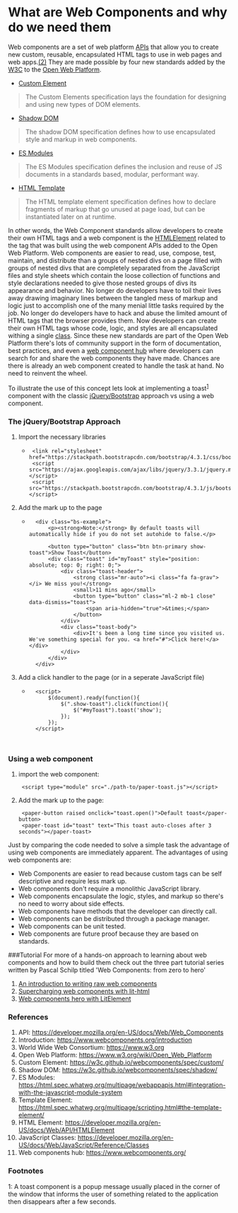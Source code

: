 # What are Web Components and why do we need them

Web components are a set of web platform [APIs](https://developer.mozilla.org/en-US/docs/Web/Web_Components) that allow you to create new custom, reusable, encapsulated HTML tags
 to use in web pages and web apps.[(2)](https://www.webcomponents.org/introduction)
They are made possible by four new standards added by the [W3C](https://www.w3.org) to the [Open Web Platform](https://www.w3.org/wiki/Open_Web_Platform).
- [Custom Element](https://w3c.github.io/webcomponents/spec/custom/)
> The Custom Elements specification lays the foundation for designing and using new types of DOM elements.
- [Shadow DOM](https://w3c.github.io/webcomponents/spec/shadow/)
> The shadow DOM specification defines how to use encapsulated style and markup in web components.
- [ES Modules](https://html.spec.whatwg.org/multipage/webappapis.html#integration-with-the-javascript-module-system)
> The ES Modules specification defines the inclusion and reuse of JS documents in a standards based, modular, performant way.
- [HTML Template](https://html.spec.whatwg.org/multipage/scripting.html#the-template-element/)
> The HTML template element specification defines how to declare fragments of markup that go unused at page load, but can be instantiated later on at runtime.

In other words, the Web Component standards allow developers to create their own HTML tags and a web component is the 
[HTMLElement](https://developer.mozilla.org/en-US/docs/Web/API/HTMLElement) related to the tag that was built using the 
web component APIs added to the Open Web Platform. Web components are easier to read, use, compose, test, maintain, and distribute 
than a groups of nested divs on a page filled with groups of nested divs that are completely separated from the
 JavaScript files and style sheets which contain the loose collection of functions and style declarations needed to give those nested groups 
of divs its appearance and behavior. No longer do developers have to toil their lives away drawing imaginary lines 
between the tangled mess of markup and logic just to accomplish one of the many menial little tasks required by the job. 
No longer do developers have to hack and abuse the limited amount of HTML tags that the browser provides them. 
Now developers can create their own HTML tags whose code, logic, and styles are all encapsulated withing a single [class](https://developer.mozilla.org/en-US/docs/Web/JavaScript/Reference/Classes).
 Since these new standards are part of the Open Web Platform there's lots of community support in the form of documentation, best practices, and 
 even a [web component hub](https://www.webcomponents.org/) where developers can search for and share the web components they have made. 
 Chances are there is already an web component created to handle the task at hand. No need to reinvent the wheel. 

To illustrate the use of this concept lets look at implementing a toast<sup>[1](#toastFootnote)</sup> component with the classic 
[jQuery/Bootstrap](https://getbootstrap.com/docs/4.3/components/toasts/) approach vs using a web component.


### The jQuery/Bootstrap Approach
1. Import the necessary libraries
    - ```
       <link rel="stylesheet" href="https://stackpath.bootstrapcdn.com/bootstrap/4.3.1/css/bootstrap.min.css">
       <script src="https://ajax.googleapis.com/ajax/libs/jquery/3.3.1/jquery.min.js"></script>
       <script src="https://stackpath.bootstrapcdn.com/bootstrap/4.3.1/js/bootstrap.min.js"></script>
      ```
2. Add the mark up to the page
    - ```
        <div class="bs-example">
        	<p><strong>Note:</strong> By default toasts will automatically hide if you do not set autohide to false.</p>
        	
        	<button type="button" class="btn btn-primary show-toast">Show Toast</button>
            <div class="toast" id="myToast" style="position: absolute; top: 0; right: 0;">
                <div class="toast-header">
                    <strong class="mr-auto"><i class="fa fa-grav"></i> We miss you!</strong>
                    <small>11 mins ago</small>
                    <button type="button" class="ml-2 mb-1 close" data-dismiss="toast">
                        <span aria-hidden="true">&times;</span>
                    </button>
                </div>
                <div class="toast-body">
                    <div>It's been a long time since you visited us. We've something special for you. <a href="#">Click here!</a></div>
                </div>
            </div>
        </div>
3. Add a click handler to the page (or in a seperate JavaScript file)
    - ```
        <script>
            $(document).ready(function(){
                $(".show-toast").click(function(){
                    $("#myToast").toast('show');
                });
            });
        </script>
        
        
### Using a web component
1. import the web component:
        
        <script type="module" src="./path-to/paper-toast.js"></script>
2. Add the mark up to the page:
    
        <paper-button raised onclick="toast.open()">Default toast</paper-button>
        <paper-toast id="toast" text="This toast auto-closes after 3 seconds"></paper-toast>


Just by comparing the code needed to solve a simple task the advantage of using web components are immediately apparent.
The advantages of using web components are:
- Web Components are easier to read because custom tags can be self descriptive and require less mark up.
- Web components don't require a monolithic JavaScript library.
- Web components encapsulate the logic, styles, and markup so there's no need to worry about side effects.
- Web components have methods that the developer can directly call. 
- Web components can be distributed through a package manager.
- Web components can be unit tested.
- Web components are future proof because they are based on standards.


###Tutorial
For more of a hands-on approach to learning about web components and how to build them check out 
the three part tutorial series written by Pascal Schilp titled 'Web Components: from zero to hero'
1. [An introduction to writing raw web components](https://dev.to/thepassle/web-components-from-zero-to-hero-4n4m)
2. [Supercharging web components with lit-html](https://dev.to/thepassle/web-components-from-zero-to-hero-part-two-38p4)
3. [Web components hero with LitElement](https://dev.to/thepassle/web-components-from-zero-to-hero-part-two-38p4)


### References
1. API: https://developer.mozilla.org/en-US/docs/Web/Web_Components
1. Introduction: https://www.webcomponents.org/introduction
1. World Wide Web Consortium: https://www.w3.org
1. Open Web Platform: https://www.w3.org/wiki/Open_Web_Platform
1. Custom Element: https://w3c.github.io/webcomponents/spec/custom/
1. Shadow DOM: https://w3c.github.io/webcomponents/spec/shadow/
1. ES Modules: https://html.spec.whatwg.org/multipage/webappapis.html#integration-with-the-javascript-module-system
1. Template Element: https://html.spec.whatwg.org/multipage/scripting.html#the-template-element/
1. HTML Element: https://developer.mozilla.org/en-US/docs/Web/API/HTMLElement
1. JavaScript Classes: https://developer.mozilla.org/en-US/docs/Web/JavaScript/Reference/Classes
1. Web components hub: https://www.webcomponents.org/

### Footnotes
<a id="toastFootnote">1</a>: A toast component is a popup message usually placed in the corner of the window that informs the
user of something related to the application then disappears after a few seconds.
